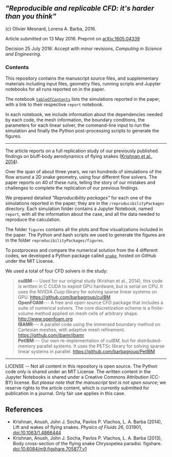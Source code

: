 ## *"Reproducible and replicable CFD: it's harder than you think"*

(c) Olivier Mesnard, Lorena A. Barba, 2016.

Article submitted on 13 May 2016. Preprint on [arXiv:1605.04339](http://arxiv.org/abs/1605.04339)

Decision 25 July 2016: Accept with minor revisions, _Computing in Science and Engineering_.

### Contents

This repository contains the manuscript source files, and supplementary materials including input files, geometry files, running scripts and Jupyter notebooks for all runs reported on in the paper. 

The notebook [`tableOfContents`](https://github.com/barbagroup/snake-repro/blob/master/reproducibilityPackages/tableOfContents.ipynb) lists the simulations reported in the paper, with a link to their respective `report` notebook.

In each notebook, we include information about the dependencies needed by each code, the mesh information, the boundary conditions, the parameters for each linear solver, the command-line input to run the simulation and finally the Python post-processing scripts to generate the figures.

---

The article reports on a full replication study of our previously published findings on bluff-body aerodynamics of flying snakes ([Krishnan et al., 2014](http://scitation.aip.org/content/aip/journal/pof2/26/3/10.1063/1.4866444)).

Over the span of about three years, we ran hundreds of simulations of the flow around a 2D snake geometry, using four different flow solvers. 
The paper reports on 40 of these runs, telling the story of our mistakes and challenges to complete the replication of our previous findings. 

We prepared detailed *"Reproducibility packages"* for each one of the simulations reported in the paper; they are in the `/reproducibilityPackages` directory. 
Each simulation folder contains a Jupyter Notebook, named `report`, with all the information about the case, and all the data needed to reproduce the calculation. 

The folder `figures` contains all the plots and flow visualizations included in the paper. 
The Python and bash scripts we used to generate the figures are in the folder `reproducibilityPackages/figures`.

To postprocess and compare the numerical solution from the 4 different codes, we developed a Python package called [`snake`](https://github.com/mesnardo/snake), hosted on GitHub under the MIT License.


We used a total of four CFD solvers in the study:

> **cuIBM**--- Used for our original study (Krishan et al., 2014), this code is written in C CUDA to exploit GPU hardware, but is serial on CPU. 
> It uses the NVIDIA *Cusp* library for solving sparse linear systems on GPU. 
> <https://github.com/barbagroup/cuIBM>  
> **OpenFOAM**--- A free and open-source CFD package that includes a suite of numerical solvers.
> The core discretization scheme is a finite-volume method applied on mesh cells of arbitrary shape. 
> <http://www.openfoam.org>  
> **IBAMR**--- A parallel code using the immersed boundary method on Cartesian meshes, with adaptive mesh refinement.
> <https://github.com/ibamr/ibamr>  
> **PetIBM**--- Our own re-implementation of *cuIBM*, but for distributed-memory parallel systems.
> It uses the PETSc library for solving sparse linear systems in parallel.
> <https://github.com/barbagroup/PetIBM> 



---

LICENSE -- Not all content in this repository is open source. The Python code only is shared under an MIT License. The written content in the Jupyter Notebooks is shared under a Creative Commons Attribution (CC-BY) license. But *please note that the manuscript text is not open source*; we reserve rights to the article content, which is currently submitted for publication in a journal. Only fair use applies in this case.

## References

* Krishnan, Anush, John J. Socha, Pavlos P. Vlachos, L. A. Barba (2014), Lift and wakes of flying snakes. _Physics of Fluids_ *26*, 031901, [doi:10.1063/1.4866444](http://dx.doi.org/10.1063/1.4866444)
* Krishnan, Anush,  John J. Socha, Pavlos P. Vlachos, L. A. Barba (2013), Body cross-section of the flying snake Chrysopelea paradisi. figshare.
[doi:10.6084/m9.figshare.705877.v1](https://dx.doi.org/10.6084/m9.figshare.705877.v1)